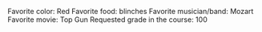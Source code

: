 Favorite color: Red 
Favorite food: blinches
Favorite musician/band: Mozart 
Favorite movie: Top Gun
Requested grade in the course: 100
